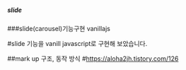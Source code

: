 ##### slide
###slide(carousel)기능구현 vanillajs

#slide 기능을 vanill javascript로 구현해 보았습니다.


##mark up 구조, 동작 방식
#https://aloha2jh.tistory.com/126
